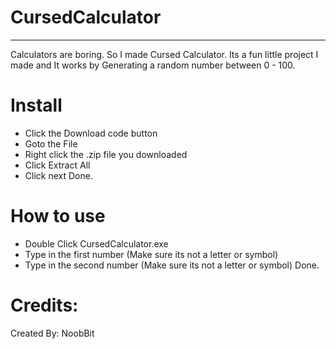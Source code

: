 # CursedCalculator
------------------
Calculators are boring. So I made Cursed Calculator. Its a fun little project I made and It works by Generating a random number between 0 - 100.
# Install
- Click the Download code button
- Goto the File
- Right click the .zip file you downloaded
- Click Extract All
- Click next
Done.
# How to use
- Double Click CursedCalculator.exe
- Type in the first number (Make sure its not a letter or symbol)
- Type in the second number (Make sure its not a letter or symbol)
Done.
# Credits:
Created By: NoobBit
